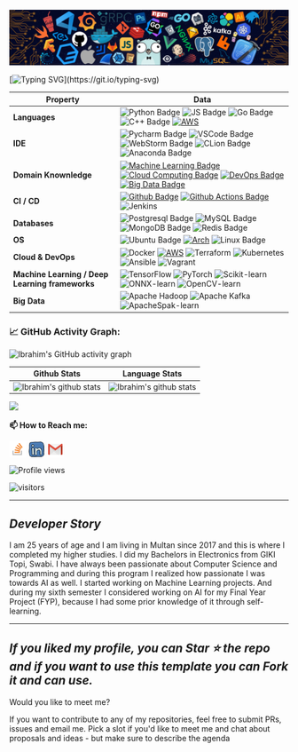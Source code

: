 ![](./src/header_.png)

[![Typing SVG](https://readme-typing-svg.herokuapp.com?color=%2336BCF7&center=true&vCenter=true&width=600&lines=Hi+there+👋,+I+am+Ibrahim+Murtaza;+Welcome+to+My+Profile!;Over+5+years+of+programming+experience;I+am+a+ML+and+DevOps+Engineer!;Always+learning+new+things...;Intrested+in+ML,+DevOps,+and+Cloud+Computing+...;)](https://git.io/typing-svg)


Property | Data
--- | --- 
**Languages**  | ![Python Badge](https://img.shields.io/badge/-Python-3776AB?style=flat&logo=Python&logoColor=white) ![JS Badge](https://img.shields.io/badge/-JavaScript-3776AB?style=flat&logo=JavaScript&logoColor=white) ![Go Badge](https://img.shields.io/badge/-Go-3776AB?style=flat&logo=Go&logoColor=white) ![C++ Badge](https://img.shields.io/badge/-C++-3776AB?style=flat&logo=CPlusPlus&logoColor=white) <a target="_blank" rel="noopener noreferrer" href="https://camo.githubusercontent.com/dbf04b1d9ded8b171b6191dea57451689d73885103bac994560771cc6029d70c/68747470733a2f2f696d672e736869656c64732e696f2f7374617469632f76313f6c6162656c3d253746266d6573736167653d4241534826636f6c6f723d626c7565266c6f676f3d676e752d62617368266c6f676f436f6c6f723d7768697465"><img src="https://camo.githubusercontent.com/dbf04b1d9ded8b171b6191dea57451689d73885103bac994560771cc6029d70c/68747470733a2f2f696d672e736869656c64732e696f2f7374617469632f76313f6c6162656c3d253746266d6573736167653d4241534826636f6c6f723d626c7565266c6f676f3d676e752d62617368266c6f676f436f6c6f723d7768697465" alt="AWS" style="max-width: 100%;"></a>
**IDE** | ![Pycharm Badge](https://img.shields.io/badge/-Pycharm-3776AB?style=flat&logo=Pycharm&logoColor=white) ![VSCode Badge](https://img.shields.io/badge/-VSCode-3776AB?style=flat&logo=VisualStudioCode&logoColor=white) ![WebStorm Badge](https://img.shields.io/badge/-Webstorm-3776AB?style=flat&logo=Webstorm&logoColor=white) ![CLion Badge](https://img.shields.io/badge/-CLion-3776AB?style=flat&logo=Clion&logoColor=white) ![Anaconda Badge](https://img.shields.io/badge/-Anaconda-3776AB?style=flat&logo=Anaconda&logoColor=white)
**Domain Knownledge**  | [![Machine Learning Badge](https://img.shields.io/badge/-Machine%20Learning-01D277?style=flat&logoColor=white)](https://github.com/irdanish11/irdanish11) [![Cloud Computing Badge](https://img.shields.io/badge/-Cloud%20Computing-FAB040?style=flat&logoColor=white)](https://github.com/search?q=user%3Airdanish11&type=Repositories) [![DevOps Badge](https://img.shields.io/badge/-DevOps%20-4C8CBF?style=flat&logoColor=white)](https://github.com/search?q=user%3Airdanish11&type=Repositories) [![Big Data Badge](https://img.shields.io/badge/-Big%20Data-FF6600?style=flat&logoColor=white)](https://github.com/search?q=user%3Airdanish11&type=Repositories) 
**CI / CD** | [![Github Badge](https://img.shields.io/static/v1?style=for-the-badge&message=GitHub&color=171515&logo=GitHub&logoColor=FFFFFF&label=)](https://github.com/irdanish11/irdanish11) [![Github Actions Badge](https://img.shields.io/static/v1?style=for-the-badge&message=Git&color=D24939&logo=Git&logoColor=3E2C00&label=)](https://github.com/irdanish11/irdanish11) ![Jenkins](https://img.shields.io/static/v1?style=for-the-badge&message=Jenkins&color=FFFFFF&logo=Jenkins&logoColor=D33834&label=)
**Databases**  | ![Postgresql Badge](https://img.shields.io/badge/-PostgreSQL-3776AB?style=flat&logo=Postgresql&logoColor=white) ![MySQL Badge](https://img.shields.io/badge/-MySQL-3776AB?style=flat&logo=MySQL&logoColor=white) ![MongoDB Badge](https://img.shields.io/badge/-MongoDB-3776AB?style=flat&logo=MongoDB&logoColor=white) ![Redis Badge](https://img.shields.io/badge/-Redis-3776AB?style=flat&logo=Redis&logoColor=white)
**OS**  | ![Ubuntu Badge](https://img.shields.io/badge/-Ubuntu-3776AB?style=flat&logo=Ubuntu&logoColor=white) <a target="_blank" rel="noopener noreferrer" href="https://camo.githubusercontent.com/819cadcc47dabf848020012047d45aeba0b96b78bd6bde0bef8958ca56f2105f/68747470733a2f2f696d672e736869656c64732e696f2f62616467652f417263685f4c696e75782d3137393344313f6c6f676f3d617263682d6c696e7578266c6f676f436f6c6f723d7768697465"><img src="https://camo.githubusercontent.com/819cadcc47dabf848020012047d45aeba0b96b78bd6bde0bef8958ca56f2105f/68747470733a2f2f696d672e736869656c64732e696f2f62616467652f417263685f4c696e75782d3137393344313f6c6f676f3d617263682d6c696e7578266c6f676f436f6c6f723d7768697465" alt="Arch" style="max-width: 100%;"></a> ![Linux Badge](https://img.shields.io/badge/-Linux-3776AB?style=flat&logo=Linux&logoColor=white)
**Cloud & DevOps**  | ![Docker](https://img.shields.io/badge/Docker-F9AB00?style=for-the-badge&logo=docker&color=525252) <a target="_blank" rel="noopener noreferrer" href="https://camo.githubusercontent.com/a043eb2dbd182fc05a2ac24020c2e8900d41f2aa5dce7920c2942a8362146d13/68747470733a2f2f696d672e736869656c64732e696f2f62616467652f2d6177732d3333333f7374796c653d666f722d7468652d6261646765266c6f676f3d616d617a6f6e2d617773"><img src="https://camo.githubusercontent.com/a043eb2dbd182fc05a2ac24020c2e8900d41f2aa5dce7920c2942a8362146d13/68747470733a2f2f696d672e736869656c64732e696f2f62616467652f2d6177732d3333333f7374796c653d666f722d7468652d6261646765266c6f676f3d616d617a6f6e2d617773" alt="AWS" style="max-width: 100%;"></a> ![Terraform](https://img.shields.io/static/v1?style=for-the-badge&message=Terraform&color=7B42BC&logo=Terraform&logoColor=FFFFFF&label=) ![Kubernetes](https://img.shields.io/static/v1?style=for-the-badge&message=Kubernetes&color=326CE5&logo=Kubernetes&logoColor=FFFFFF&label=) ![Ansible](https://img.shields.io/static/v1?style=for-the-badge&message=Ansible&color=EE0000&logo=Ansible&logoColor=FFFFFF&label=) ![Vagrant](https://img.shields.io/static/v1?style=for-the-badge&message=Vagrant&color=1868F2&logo=Vagrant&logoColor=FFFFFF&label=)
**Machine Learning / Deep Learning frameworks**  | ![TensorFlow](http://img.shields.io/badge/-TensorFlow-eee?style=flat-square&logo=tensorflow&logoColor=FF6F00) ![PyTorch](http://img.shields.io/badge/-PyTorch-eee?style=flat-square&logo=pytorch&logoColor=EE4C2C) ![Scikit-learn](http://img.shields.io/badge/-Scikit--Learn-eee?style=flat-square&logo=scikit-learn&logoColor=e26d00)  ![ONNX-learn](http://img.shields.io/badge/-ONNX-eee?style=flat-square&logo=onnx&logoColor=e26d00) ![OpenCV-learn](http://img.shields.io/badge/-OpenCV-eee?style=flat-square&logo=opencv&logoColor=e26d00)
**Big Data**  | ![Apache Hadoop](https://img.shields.io/static/v1?style=for-the-badge&message=Apache+Hadoop&color=222222&logo=Apache+Hadoop&logoColor=66CCFF&label=) ![Apache Kafka](https://img.shields.io/static/v1?style=for-the-badge&message=Apache+Kafka&color=231F20&logo=Apache+Kafka&logoColor=FFFFFF&label=) ![ApacheSpak-learn](https://img.shields.io/static/v1?style=for-the-badge&message=Apache+Spark&color=231F20&logo=Apache+Spark&logoColor=e26d00&label=) 

<!--   GitHub stats graph -->
### 📈 GitHub Activity Graph:
![Ibrahim's GitHub activity graph](https://activity-graph.herokuapp.com/graph?username=Maxerom&hide_border=true&theme=redical)

 Github Stats | Language Stats
--- | --- 
![Ibrahim's github stats](https://github-readme-stats.vercel.app/api?username=Maxerom&show_icons=true&theme=radical&include_all_commits=true) | ![Ibrahim's github stats](https://github-readme-stats.vercel.app/api/top-langs/?username=Maxerom&theme=radical&layout=compact&langs_count=10)

<img src="https://github-readme-streak-stats.herokuapp.com/?user=Maxerom"></img>


**📫 How to Reach me:**
<p align="left">
<a href="https://stackoverflow.com/users/16396208/abraham" target="blank"><img align="center" src="https://raw.githubusercontent.com/Maxerom/Maxerom/master/assets/stackoverflow.png" alt="Maxerom" height="30" width="30" /></a>
<a href="https://www.linkedin.com/in/ibrahim-murtaza-5013/" target="blank"><img align="center" src="https://raw.githubusercontent.com/Maxerom/Maxerom/master/assets/linkedin.svg" alt="Maxerom" height="30" width="30" /></a>
<a href="mailto:ibrahim.murtazajob24@gmail.com" target="blank"><img align="center" src="https://raw.githubusercontent.com/Maxerom/Maxerom/master/assets/gmail.svg" alt="Gmail" height="30" width="30" /></a>
</p>



![Profile views](https://gpvc.arturio.dev/Maxerom)

<p align="left">
<img src="https://visitor-badge.laobi.icu/badge?page_id=Maxerom.Maxerom" alt="visitors"/>
</p>

---
  *Developer Story*
---
I am 25 years of age and I am living in Multan since 2017 and this is where I completed my higher studies. I did my Bachelors in Electronics from GIKI Topi, Swabi. I have always been passionate about Computer Science and Programming and during this program I realized how passionate I was towards AI as well. I started working on Machine Learning projects. And during my sixth semester I considered working on AI for my Final Year Project (FYP), because I had some prior knowledge of it through self-learning.

---
  *If you liked my profile, you can Star ⭐ the repo and if you want to use this template you can Fork it and can use.*
---
Would you like to meet me?

If you want to contribute to any of my repositories, feel free to submit PRs, issues and email me. Pick a slot if you'd like to meet me and chat about proposals and ideas - but make sure to describe the agenda
  
